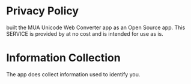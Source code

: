 # Privacy Policy

built the MUA Unicode Web Converter app as an Open Source app. This SERVICE is provided by at no cost and is intended for use as is.

# Information Collection

The app does collect information used to identify you.
